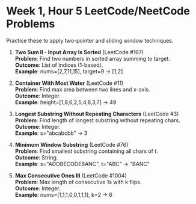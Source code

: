 # Week 1, Hour 5 LeetCode/NeetCode Problems

Practice these to apply two-pointer and sliding window techniques.

1. **Two Sum II - Input Array Is Sorted** (LeetCode #167)  
   **Problem**: Find two numbers in sorted array summing to target.  
   **Outcome**: List of indices (1-based).  
   **Example**: nums=[2,7,11,15], target=9 → [1,2]

2. **Container With Most Water** (LeetCode #11)  
   **Problem**: Find max area between two lines and x-axis.  
   **Outcome**: Integer.  
   **Example**: height=[1,8,6,2,5,4,8,3,7] → 49

3. **Longest Substring Without Repeating Characters** (LeetCode #3)  
   **Problem**: Find length of longest substring without repeating chars.  
   **Outcome**: Integer.  
   **Example**: s="abcabcbb" → 3

4. **Minimum Window Substring** (LeetCode #76)  
   **Problem**: Find smallest substring containing all chars of t.  
   **Outcome**: String.  
   **Example**: s="ADOBECODEBANC", t="ABC" → "BANC"

5. **Max Consecutive Ones III** (LeetCode #1004)  
   **Problem**: Max length of consecutive 1s with k flips.  
   **Outcome**: Integer.  
   **Example**: nums=[1,1,1,0,0,1,1,1], k=2 → 6